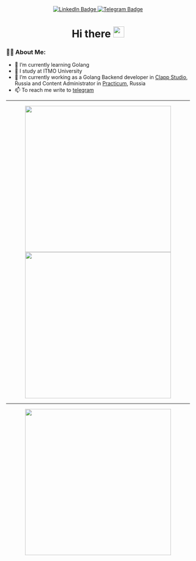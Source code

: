 <div align="center">
  <div id="badges">
    <a href="https://www.linkedin.com/in/v0hmly/">
      <img src="https://img.shields.io/badge/LinkedIn-blue?style=for-the-badge&logo=linkedin&logoColor=white" alt="LinkedIn Badge"/>
    </a>
    <a href="https://t.me/v0hmly">
      <img src="https://img.shields.io/badge/Telegram-blue?style=for-the-badge&logo=telegram&logoColor=white" alt="Telegram Badge"/>
    </a>
  </div>
  <img src="https://komarev.com/ghpvc/?username=brainlux&style=flat-square&color=blue" alt=""/>
  
  <h1>
  Hi there
  <img src="https://media.giphy.com/media/hvRJCLFzcasrR4ia7z/giphy.gif" width="30px" height="30px"/>
  </h1>
</div>

### :man_technologist: About Me:
- 🌱 I’m currently learning Golang
- 🔭 I study at ITMO University
- 🤔 I’m currently working as a Golang Backend developer in [Clapp Studio](https://clapp.studio/), Russia and Content Administrator in [Practicum](https://practicum.com/), Russia
- 📫 To reach me write to [telegram](https://t.me/v0hmly)


---
<p align = "center">
  <img src = "https://github-readme-stats.vercel.app/api?username=v0hm&count_private=true&show_icons=true&theme=tokyonight&hide_border=true" width = 400>
  <img src = "https://github-readme-streak-stats.herokuapp.com?user=v0hm&theme=tokyonight&hide_border=true" width = 400>
</p>

---

<p align = "center">
  <img src = "https://github-readme-stats.vercel.app/api/top-langs/?username=v0hm&layout=compact&langs_count=4&theme=tokyonight&hide=java,C%23&hide_border=true" width = 400>
</p

